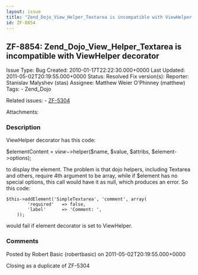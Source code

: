 ```yaml
---
layout: issue
title: "Zend_Dojo_View_Helper_Textarea is incompatible with ViewHelper decorator"
id: ZF-8854
---
```


ZF-8854: Zend\_Dojo\_View\_Helper\_Textarea is incompatible with ViewHelper decorator
-------------------------------------------------------------------------------------

 Issue Type: Bug Created: 2010-01-17T22:22:30.000+0000 Last Updated: 2011-05-02T20:19:55.000+0000 Status: Resolved Fix version(s): 
 Reporter:  Stanislav Malyshev (stas)  Assignee:  Matthew Weier O'Phinney (matthew)  Tags: - Zend\_Dojo
 
 Related issues: - [ZF-5304](/issues/browse/ZF-5304)
 
 Attachments: 
### Description

ViewHelper decorator has this code:

$elementContent = $view->$helper($name, $value, $attribs, $element->options);

to display the element. The problem is that dojo helpers, including Textarea and others, require 4th argument to be array, while if $element has no special options, this call would have it as null, which produces an error. So this code:

 
    $this->addElement('SimpleTextarea', 'comment', array(
            'required'   => false,
            'label'      => 'Comment: ',
        ));


would fail if element decorator is set to ViewHelper.

 

 

### Comments

Posted by Robert Basic (robertbasic) on 2011-05-02T20:19:55.000+0000

Closing as a duplicate of ZF-5304

 

 